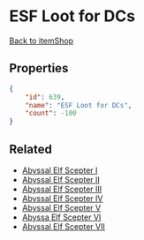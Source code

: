 # ESF Loot for DCs

<no description available>

[Back to itemShop](../item-shops.md)

## Properties

```json
{
    "id": 639,
    "name": "ESF Loot for DCs",
    "count": -100
}
```

## Related

- [Abyssal Elf Scepter I](../items/19029-abyssal-elf-scepter-i.md)
- [Abyssal Elf Scepter II](../items/19030-abyssal-elf-scepter-ii.md)
- [Abyssal Elf Scepter III](../items/19031-abyssal-elf-scepter-iii.md)
- [Abyssal Elf Scepter IV](../items/19032-abyssal-elf-scepter-iv.md)
- [Abyssal Elf Scepter V](../items/19033-abyssal-elf-scepter-v.md)
- [Abyssa Elf Scepter VI](../items/19034-abyssa-elf-scepter-vi.md)
- [Abyssal Elf Scepter VII](../items/19035-abyssal-elf-scepter-vii.md)

